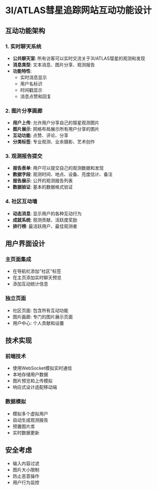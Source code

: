 # 3I/ATLAS彗星追踪网站互动功能设计

## 互动功能架构

### 1. 实时聊天系统
- **公共聊天室**: 所有访客可以实时交流关于3I/ATLAS彗星的观测和发现
- **消息类型**: 文本消息、图片分享、观测报告
- **功能特性**: 
  - 实时消息显示
  - 用户名标识
  - 时间戳显示
  - 消息点赞和回复

### 2. 图片分享画廊
- **用户上传**: 允许用户分享自己的彗星观测图片
- **图片展示**: 网格布局展示所有用户分享的图片
- **互动功能**: 点赞、评论、分享
- **分类标签**: 专业观测、业余摄影、艺术创作

### 3. 观测报告提交
- **报告表单**: 用户可以提交自己的观测数据和发现
- **数据字段**: 观测时间、地点、设备、亮度估计、备注
- **报告展示**: 公开的观测报告列表
- **数据验证**: 基本的数据格式验证

### 4. 社区互动墙
- **动态消息**: 显示用户的各种互动行为
- **成就系统**: 观测贡献、活跃度奖励
- **排行榜**: 最活跃用户、最佳观测者

## 用户界面设计

### 主页面集成
- 在导航栏添加"社区"标签
- 在主页添加实时聊天预览
- 添加互动统计信息

### 独立页面
- 社区页面: 包含所有互动功能
- 图片画廊: 专门的图片展示页面
- 用户中心: 个人贡献和设置

## 技术实现

### 前端技术
- 使用WebSocket模拟实时通信
- 本地存储用户数据
- 图片预览和上传模拟
- 响应式设计适配移动端

### 数据模拟
- 模拟多个虚拟用户
- 自动生成观测报告
- 预置图片库
- 实时数据更新

## 安全考虑
- 输入内容过滤
- 图片大小限制
- 防止恶意操作
- 用户行为监控